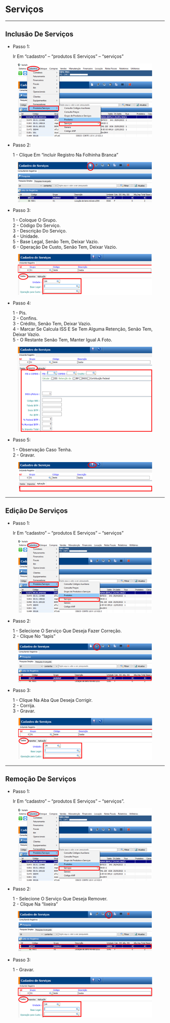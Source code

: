 # Serviços

***

## Inclusão De Serviços

*   Passo 1:

    Ir Em “cadastro” – “produtos E Serviços” – “serviços”

<figure><img src="../../../.gitbook/assets/image (24).png" alt=""><figcaption></figcaption></figure>

*   Passo 2:

    1 - Clique Em “incluir Registro Na Folhinha Branca”

<figure><img src="../../../.gitbook/assets/image (1) (1) (1) (1) (1).png" alt=""><figcaption></figcaption></figure>

*   Passo 3:

    1 - Coloque O Grupo.\
    2 - Código Do Serviço.\
    3 - Descrição Do Serviço.\
    4 - Unidade.\
    5 - Base Legal, Senão Tem, Deixar Vazio.\
    6 - Operação De Custo, Senão Tem, Deixar Vazio.

<figure><img src="../../../.gitbook/assets/image (2) (1) (1) (1) (1).png" alt=""><figcaption></figcaption></figure>

*   Passo 4:

    1 - Pis.\
    2 - Confins.\
    3 - Crédito, Senão Tem, Deixar Vazio.\
    4 - Marcar Se Calcula ISS E Se Tem Alguma Retenção, Senão Tem, Deixar Vazio.\
    5 - O Restante Senão Tem, Manter Igual A Foto.

<figure><img src="../../../.gitbook/assets/image (3) (1) (1) (1).png" alt=""><figcaption></figcaption></figure>

*   Passo 5:

    1 - Observação Caso Tenha.\
    2 - Gravar.

<figure><img src="../../../.gitbook/assets/image (4) (1) (1).png" alt=""><figcaption></figcaption></figure>

***

## Edição De Serviços

*   Passo 1:

    Ir Em “cadastro” – “produtos E Serviços” – “serviços”

<figure><img src="../../../.gitbook/assets/image (5) (1) (1).png" alt=""><figcaption></figcaption></figure>

*   Passo 2:

    1 - Selecione O Serviço Que Deseja Fazer Correção.\
    2 - Clique No “lapis”

<figure><img src="../../../.gitbook/assets/image (6) (1) (1).png" alt=""><figcaption></figcaption></figure>

*   Passo 3:

    1 - Clique Na Aba Que Deseja Corrigir.\
    2 - Corrija.\
    3 - Gravar.

<figure><img src="../../../.gitbook/assets/image (7) (1) (1).png" alt=""><figcaption></figcaption></figure>

***

## Remoção De Serviços

*   Passo 1:

    Ir Em “cadastro” – “produtos E Serviços” – “serviços”.

<figure><img src="../../../.gitbook/assets/image (8) (1) (1).png" alt=""><figcaption></figcaption></figure>

*   Passo 2:

    1 - Selecione O Serviço Que Deseja Remover.\
    2 - Clique Na “lixeira”

<figure><img src="../../../.gitbook/assets/image (9) (1) (1).png" alt=""><figcaption></figcaption></figure>

*   Passo 3:

    1 - Gravar.

<figure><img src="../../../.gitbook/assets/image (645).png" alt=""><figcaption></figcaption></figure>
